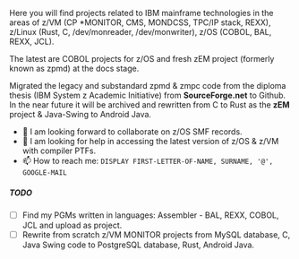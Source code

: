 Here you will find projects related to IBM mainframe technologies in the areas of z/VM (CP *MONITOR, CMS, MONDCSS, TPC/IP stack, REXX), z/Linux (Rust, C, /dev/monreader, /dev/monwriter), z/OS (COBOL, BAL, REXX, JCL).

The latest are COBOL projects for z/OS and fresh zEM project (formerly known as zpmd) at the docs stage.

Migrated the legacy and substandard zpmd & zmpc code from the diploma thesis (IBM System z Academic Initiative) from **SourceForge.net** to Github. In the near future it will be archived and rewritten from C to Rust as the **zEM** project & Java-Swing to Android Java.

- 👯 I am looking forward to collaborate on z/OS SMF records.
- 🤔 I am looking for help in accessing the latest version of z/OS & z/VM with compiler PTFs.
- 📫 How to reach me: `DISPLAY FIRST-LETTER-OF-NAME, SURNAME, '@', GOOGLE-MAIL`
##### TODO
- [ ] Find my PGMs written in languages: Assembler - BAL, REXX, COBOL, JCL and upload as project.
- [ ] Rewrite from scratch z/VM MONITOR projects from MySQL database, C, Java Swing code to PostgreSQL database, Rust, Android Java.
<!--
**pak-center/pak-center** is a ✨ _special_ ✨ repository because its `README.md` (this file) appears on your GitHub profile.

Here are some ideas to get you started:

- 🔭 I’m currently working on ...
- 🌱 I’m currently learning ...
- 👯 I’m looking to collaborate on ...
- 🤔 I’m looking for help with ...
- 💬 Ask me about ...
- 📫 How to reach me: ...
- 😄 Pronouns: ...
- ⚡ Fun fact: ...
-->

